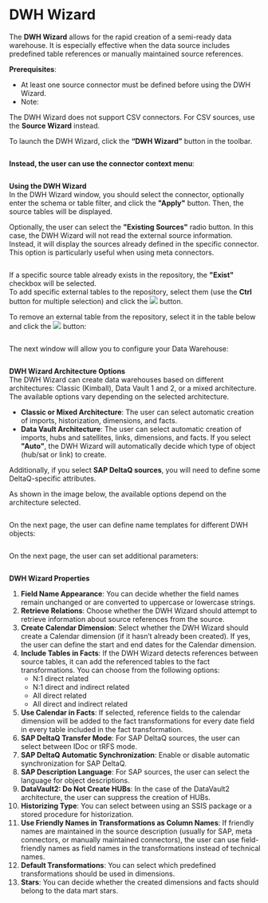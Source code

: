 # DWH Wizard

The **DWH Wizard** allows for the rapid creation of a semi-ready data warehouse. It is especially effective when the data source includes predefined table references or manually maintained source references.

**Prerequisites**:

* At least one source connector must be defined before using the DWH Wizard.
* Note:

&#x20;The DWH Wizard does not support CSV connectors. For CSV sources, use the **Source Wizard** instead.

To launch the DWH Wizard, click the **“DWH Wizard”** button in the toolbar.

<figure><img src="../../.gitbook/assets/image (61).png" alt=""><figcaption></figcaption></figure>

**Instead, the user can use the connector context menu**:

<figure><img src="../../.gitbook/assets/image (62).png" alt=""><figcaption></figcaption></figure>

**Using the DWH Wizard**\
In the DWH Wizard window, you should select the connector, optionally enter the schema or table filter, and click the **"Apply"** button. Then, the source tables will be displayed.

Optionally, the user can select the **"Existing Sources"** radio button. In this case, the DWH Wizard will not read the external source information. Instead, it will display the sources already defined in the specific connector. This option is particularly useful when using meta connectors.

<figure><img src="../../.gitbook/assets/image (63).png" alt=""><figcaption></figcaption></figure>

If a specific source table already exists in the repository, the **"Exist"** checkbox will be selected.\
To add specific external tables to the repository, select them (use the **Ctrl** button for multiple selection) and click the  ![](<../../.gitbook/assets/image (64).png>) button.&#x20;

To remove an external table from the repository, select it in the table below and click the ![](<../../.gitbook/assets/image (65).png>) button:



<figure><img src="../../.gitbook/assets/image (66).png" alt=""><figcaption></figcaption></figure>

The next window will allow you to configure your Data Warehouse:

<figure><img src="../../.gitbook/assets/image (67).png" alt=""><figcaption></figcaption></figure>

**DWH Wizard Architecture Options**\
The DWH Wizard can create data warehouses based on different architectures: Classic (Kimball), Data Vault 1 and 2, or a mixed architecture. The available options vary depending on the selected architecture.

* **Classic or Mixed Architecture**: The user can select automatic creation of imports, historization, dimensions, and facts.
* **Data Vault Architecture**: The user can select automatic creation of imports, hubs and satellites, links, dimensions, and facts. If you select **"Auto"**, the DWH Wizard will automatically decide which type of object (hub/sat or link) to create.

Additionally, if you select **SAP DeltaQ sources**, you will need to define some DeltaQ-specific attributes.

As shown in the image below, the available options depend on the architecture selected.

<figure><img src="../../.gitbook/assets/image (68).png" alt=""><figcaption></figcaption></figure>

On the next page, the user can define name templates for different DWH objects:

<figure><img src="../../.gitbook/assets/image (69).png" alt=""><figcaption></figcaption></figure>

On the next page, the user can set additional parameters:

<figure><img src="../../.gitbook/assets/image (70).png" alt=""><figcaption></figcaption></figure>

**DWH Wizard Properties**

1. **Field Name Appearance**: You can decide whether the field names remain unchanged or are converted to uppercase or lowercase strings.
2. **Retrieve Relations**: Choose whether the DWH Wizard should attempt to retrieve information about source references from the source.
3. **Create Calendar Dimension**: Select whether the DWH Wizard should create a Calendar dimension (if it hasn’t already been created). If yes, the user can define the start and end dates for the Calendar dimension.
4. **Include Tables in Facts**: If the DWH Wizard detects references between source tables, it can add the referenced tables to the fact transformations. You can choose from the following options:
   * N:1 direct related
   * N:1 direct and indirect related
   * All direct related
   * All direct and indirect related
5. **Use Calendar in Facts**: If selected, reference fields to the calendar dimension will be added to the fact transformations for every date field in every table included in the fact transformation.
6. **SAP DeltaQ Transfer Mode**: For SAP DeltaQ sources, the user can select between IDoc or tRFS mode.
7. **SAP DeltaQ Automatic Synchronization**: Enable or disable automatic synchronization for SAP DeltaQ.
8. **SAP Description Language**: For SAP sources, the user can select the language for object descriptions.
9. **DataVault2: Do Not Create HUBs**: In the case of the DataVault2 architecture, the user can suppress the creation of HUBs.
10. **Historizing Type**: You can select between using an SSIS package or a stored procedure for historization.
11. **Use Friendly Names in Transformations as Column Names**: If friendly names are maintained in the source description (usually for SAP, meta connectors, or manually maintained connectors), the user can use field-friendly names as field names in the transformations instead of technical names.
12. **Default Transformations**: You can select which predefined transformations should be used in dimensions.
13. **Stars**: You can decide whether the created dimensions and facts should belong to the data mart stars.
